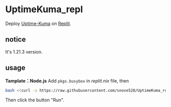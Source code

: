 # UptimeKuma_repl
Deploy [Uptime-Kuma](https://github.com/louislam/uptime-kuma) on [Replit](https://replit.com).
## notice
It's 1.21.3 version.
## usage
**Tamplate：Node.js**
Add `pkgs.busybox` in *replit.nix* file, then 
```bash
bash <(curl -s https://raw.githubusercontent.com/snove520/UptimeKuma_repl/main/update.sh)
```
Then click the button "Run".
